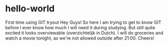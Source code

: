 # hello-world
First time using GIT tryout
Hey Guys!
So here I am trying to get to know GIT before I ever know how much I will need it during studying.
But still quite excited it looks overviewable (overzichtelijk in Dutch).
I will do groceries and watch a movie tonight, as we're not allowed outside after 21:00.
Cheers!
